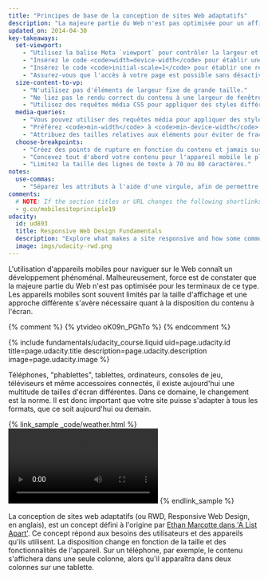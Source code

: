 ```yaml
---
title: "Principes de base de la conception de sites Web adaptatifs"
description: "La majeure partie du Web n'est pas optimisée pour un affichage sur plusieurs appareils. Découvrez les principes fondamentaux pour rendre votre site compatible avec un appareil mobile, un ordinateur de bureau ou, plus généralement, tout dispositif équipé d'un écran."
updated_on: 2014-04-30
key-takeaways:
  set-viewport:
    - "Utilisez la balise Meta `viewport` pour contrôler la largeur et le dimensionnement de la fenêtre d'affichage du navigateur."
    - "Insérez le code <code>width=device-width</code> pour établir une correspondance avec la largeur de l'écran en pixels indépendants de l'appareil."
    - "Insérez le code <code>initial-scale=1</code> pour établir une relation de type 1:1 entre les pixels CSS et les pixels indépendants de l'appareil."
    - "Assurez-vous que l'accès à votre page est possible sans désactiver le redimensionnement utilisateur."
  size-content-to-vp:
    - "N'utilisez pas d'éléments de largeur fixe de grande taille."
    - "Ne liez pas le rendu correct du contenu à une largeur de fenêtre d'affichage spécifique."
    - "Utilisez des requêtes média CSS pour appliquer des styles différents aux grands et aux petits écrans."
  media-queries:
    - "Vous pouvez utiliser des requêtes média pour appliquer des styles en fonction des caractéristiques de l'appareil."
    - "Préférez <code>min-width</code> à <code>min-device-width</code> pour garantir la compatibilité la plus large possible."
    - "Attribuez des tailles relatives aux éléments pour éviter de fractionner la disposition."
  choose-breakpoints:
    - "Créez des points de rupture en fonction du contenu et jamais sur la base d'appareils, de produits ou de marques spécifiques."
    - "Concevez tout d'abord votre contenu pour l'appareil mobile le plus petit, puis améliorez progressivement l'expérience des visiteurs à mesure que la surface d'écran disponible augmente."
    - "Limitez la taille des lignes de texte à 70 ou 80 caractères."
notes:
  use-commas:
    - "Séparez les attributs à l'aide d'une virgule, afin de permettre une analyse correcte par les navigateurs plus anciens."
comments: 
  # NOTE: If the section titles or URL changes the following shortlinks must be updated
  - g.co/mobilesiteprinciple19
udacity:
  id: ud893
  title: Responsive Web Design Fundamentals
  description: "Explore what makes a site responsive and how some common responsive design patterns work across different devices. Learn how to create your own responsive layouts and experiment with breakpoints, and optimizing text and more."
  image: imgs/udacity-rwd.png
---
```

<p class="intro">
  L'utilisation d'appareils mobiles pour naviguer sur le Web connaît un développement phénoménal. Malheureusement, force est de constater que la majeure partie du Web n'est pas optimisée pour les terminaux de ce type. Les appareils mobiles sont souvent limités par la taille d'affichage et une approche différente s'avère nécessaire quant à la disposition du contenu à l'écran.
</p>


{% comment %}
{% ytvideo oK09n_PGhTo %}
{% endcomment %}

{% include fundamentals/udacity_course.liquid uid=page.udacity.id title=page.udacity.title description=page.udacity.description image=page.udacity.image %}


Téléphones, "phablettes", tablettes, ordinateurs, consoles de jeu, téléviseurs et même accessoires connectés, il existe aujourd'hui une multitude de tailles d'écran différentes. Dans ce domaine, le changement est la norme. Il est donc important que votre site puisse s'adapter à tous les formats, que ce soit aujourd'hui ou demain.

{% link_sample _code/weather.html %}
  <video autoplay loop controls class="responsiveVideo">
    <source src="videos/resize.webm" type="video/webm">
    <source src="videos/resize.mp4" type="video/mp4">
  </video>
{% endlink_sample %}

La conception de sites web adaptatifs (ou RWD, Responsive Web Design, en anglais), est un concept défini à l'origine par [Ethan Marcotte dans 'A List Apart'](http://alistapart.com/article/responsive-web-design/). Ce concept répond aux besoins des utilisateurs et des appareils qu'ils utilisent. La disposition change en fonction de la taille et des fonctionnalités de l'appareil. Sur un téléphone, par exemple, le contenu s'affichera dans une seule colonne, alors qu'il apparaîtra dans deux colonnes sur une tablette.



